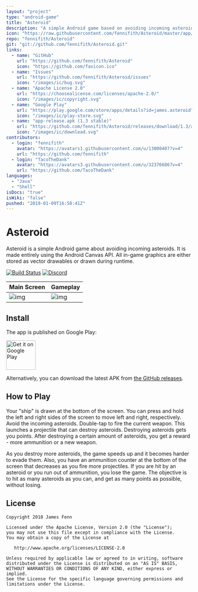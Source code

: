 ```yaml
---
layout: "project"
type: "android-game"
title: "Asteroid"
description: "A simple Android game based on avoiding incoming asteroids"
icon: "https://raw.githubusercontent.com/fennifith/Asteroid/master/app/src/main/ic_launcher-web.png"
repo: "fennifith/Asteroid"
git: "git://github.com/fennifith/Asteroid.git"
links: 
  - name: "GitHub"
    url: "https://github.com/fennifith/Asteroid"
    icon: "https://github.com/favicon.ico"
  - name: "Issues"
    url: "https://github.com/fennifith/Asteroid/issues"
    icon: "/images/ic/bug.svg"
  - name: "Apache License 2.0"
    url: "https://choosealicense.com/licenses/apache-2.0/"
    icon: "/images/ic/copyright.svg"
  - name: "Google Play"
    url: "https://play.google.com/store/apps/details?id=james.asteroid"
    icon: "/images/ic/play-store.svg"
  - name: "app-release.apk (1.3 stable)"
    url: "https://github.com/fennifith/Asteroid/releases/download/1.3/app-release.apk"
    icon: "/images/ic/download.svg"
contributors: 
  - login: "fennifith"
    avatar: "https://avatars1.githubusercontent.com/u/13000407?v=4"
    url: "https://github.com/fennifith"
  - login: "TacoTheDank"
    avatar: "https://avatars3.githubusercontent.com/u/32376686?v=4"
    url: "https://github.com/TacoTheDank"
languages: 
  - "Java"
  - "Shell"
isDocs: "true"
isWiki: "false"
pushed: "2019-01-09T16:58:41Z"
---
```


# Asteroid

Asteroid is a simple Android game about avoiding incoming asteroids. It is made entirely using the Android Canvas API. All in-game graphics are either stored as vector drawables or drawn during runtime.

[![Build Status](https://travis-ci.com/fennifith/Asteroid.svg?branch=master)](https://travis-ci.com/fennifith/Asteroid)
[![Discord](https://img.shields.io/discord/514625116706177035.svg)](https://discord.gg/hTAZHJt)

|Main Screen|Gameplay|
|--------|--------|
|![img](https://github.com/fennifith/Asteroid/blob/master/./.github/main.png)|![img](https://github.com/fennifith/Asteroid/blob/master/./.github/gameplay.png)|

## Install

The app is published on Google Play:

[<img src="https://play.google.com/intl/en_us/badges/images/generic/en_badge_web_generic.png"
    alt="Get it on Google Play"
    height="80">](https://play.google.com/store/apps/details?id=james.asteroid)

Alternatively, you can download the latest APK from [the GitHub releases](https://github.com/fennifith/Asteroid/blob/master/../../releases/).

## How to Play

Your "ship" is drawn at the bottom of the screen. You can press and hold the left and right sides of the screen to move left and right, respectively. Avoid the incoming asteroids. Double-tap to fire the current weapon. This launches a projectile that can destroy asteroids. Destroying asteroids gets you points. After destroying a certain amount of asteroids, you get a reward - more ammunition or a new weapon.

As you destroy more asteroids, the game speeds up and it becomes harder to evade them. Also, you have an ammunition counter at the bottom of the screen that decreases as you fire more projectiles. If you are hit by an asteroid or you run out of ammunition, you lose the game. The objective is to hit as many asteroids as you can, and get as many points as possible, without losing.

## License

```nohighlight
Copyright 2018 James Fenn

Licensed under the Apache License, Version 2.0 (the "License");
you may not use this file except in compliance with the License.
You may obtain a copy of the License at

   http://www.apache.org/licenses/LICENSE-2.0

Unless required by applicable law or agreed to in writing, software
distributed under the License is distributed on an "AS IS" BASIS,
WITHOUT WARRANTIES OR CONDITIONS OF ANY KIND, either express or implied.
See the License for the specific language governing permissions and
limitations under the License.
```
